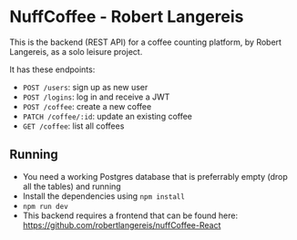 # NuffCoffee - Robert Langereis

This is the backend (REST API) for a coffee counting platform, by Robert Langereis, as a solo leisure project.

It has these endpoints:

- `POST /users`: sign up as new user
- `POST /logins`: log in and receive a JWT
- `POST /coffee`: create a new coffee
- `PATCH /coffee/:id`: update an existing coffee
- `GET /coffee`: list all coffees

## Running

- You need a working Postgres database that is preferrably empty (drop all the tables) and running
- Install the dependencies using `npm install`
- `npm run dev`
- This backend requires a frontend that can be found here: https://github.com/robertlangereis/nuffCoffee-React

